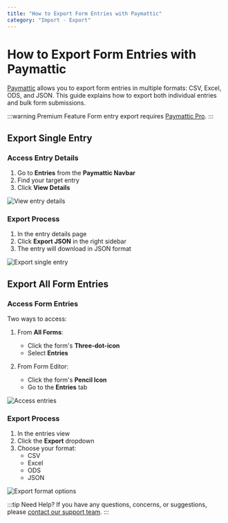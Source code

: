 ```yaml
---
title: "How to Export Form Entries with Paymattic"
category: "Import - Export"
---
```


# How to Export Form Entries with Paymattic

[Paymattic](https://paymattic.com/) allows you to export form entries in multiple formats: CSV, Excel, ODS, and JSON. This guide explains how to export both individual entries and bulk form submissions.

:::warning Premium Feature
Form entry export requires [Paymattic Pro](/how-to-install-and-activate-paymattic-in-wordpress).
:::

## Export Single Entry

### Access Entry Details

1. Go to **Entries** from the **Paymattic Navbar**
2. Find your target entry
3. Click **View Details**

![View entry details](/images/import-export/how-to-export-form-entries-in-csv-excel-ods-and-json/View-Details-button-scaled.webp)

### Export Process

1. In the entry details page
2. Click **Export JSON** in the right sidebar
3. The entry will download in JSON format

![Export single entry](/images/import-export/how-to-export-form-entries-in-csv-excel-ods-and-json/Export-as-JOSN-for-a-single-entry-scaled.webp)

## Export All Form Entries

### Access Form Entries

Two ways to access:

1. From **All Forms**:
   - Click the form's **Three-dot-icon**
   - Select **Entries**

2. From Form Editor:
   - Click the form's **Pencil Icon**
   - Go to the **Entries** tab

![Access entries](/images/import-export/how-to-export-form-entries-in-csv-excel-ods-and-json/Entries-button-in-All-Forms-section-scaled.webp)

### Export Process

1. In the entries view
2. Click the **Export** dropdown
3. Choose your format:
   - CSV
   - Excel
   - ODS
   - JSON

![Export format options](/images/import-export/how-to-export-form-entries-in-csv-excel-ods-and-json/Export-Dropdown-scaled.webp)

:::tip Need Help?
If you have any questions, concerns, or suggestions, please [contact our support team](https://wpmanageninja.com/support-tickets/).
:::
